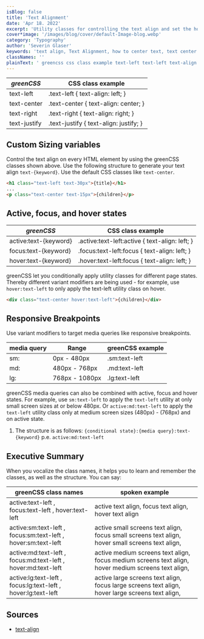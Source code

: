 ```yaml
---
isBlog: false
title: 'Text Alignment'
date: 'Apr 18. 2022'
excerpt: 'Utility classes for controlling the text align and set the horizontal alignment of the content inside a block element or table-cell box. '
cover*image: '/images/blog/cover/default-Image-blog.webp'
category: 'Typography'
author: 'Severin Glaser'
keywords: 'text align, Text Alignment, how to center text, text center'
classNames: ''
plainText: ' greencss css class example text-left text-left text-align: left; text-center text-center text-align: center; text-right text-right text-align: right; text-justify text-justify text-align: justify; custom sizing variables control the text align on every html element by using the greencss classes shown above use the following structure to generate your text align `text keyword ` use the default css classes like `text-center`  active focus and hover states greencss css class example active:text keyword active :text-left:active text-align: left; focus:text keyword focus :text-left:focus text-align: left; hover:text keyword hover :text-left:focus text-align: left; greencss let you conditionally apply utility classes for different page states thereby different variant modifiers are being used for example use `hover:text-left` to only apply the text-left utility class on hover  responsive breakpoints use variant modifiers to target media queries like responsive breakpoints media query range greencss example sm: 0px 480px sm:text-left md: 480px 768px md:text-left lg: 768px 1080px lg:text-left greencss media queries can also be combined with active focus and hover states for example use `sm:text-left` to apply the `text-left` utility at only small screen sizes at or below 480px or `active:md:text-left` to apply the `text-left` utility class only at medium screen sizes 480px 768px and on active state 1 the structure is as follows: ` conditional state : media query :text keyword ` p e `active:md:text-left` executive summary when you vocalize the class names it helps you to learn and remember the classes as well as the structure you can say: greencss class names spoken example active:text-left focus:text-left hover:text-left active text align focus text align hover text align active:sm:text-left focus:sm:text-left hover:sm:text-left active small screens text align focus small screens text align hover small screens text align active:md:text-left focus:md:text-left hover:md:text-left active medium screens text align focus medium screens text align hover medium screens text align active:lg:text-left focus:lg:text-left hover:lg:text-left active large screens text align focus large screens text align hover large screens text align sources text-align https: developer mozilla org en-us docs web css text-align '
---
```


| _greenCSS_   | CSS class example                      |
| ------------ | -------------------------------------- |
| text-left    | .text-left { text-align: left; }       |
| text-center  | .text-center { text-align: center; }   |
| text-right   | .text-right { text-align: right; }     |
| text-justify | .text-justify { text-align: justify; } |

## Custom Sizing variables

Control the text align on every HTML element by using the greenCSS classes shown above. Use the following structure to generate your text align `text-{keyword}`. Use the default CSS classes like `text-center`.

```html
<h1 class="text-left text-30px">{title}</h1>
...
<p class="text-center text-15px">{children}</p>
```

## Active, focus, and hover states

| _greenCSS_            | CSS class example                               |
| --------------------- | ----------------------------------------------- |
| active:text-{keyword} | .active\:text-left:active { text-align: left; } |
| focus:text-{keyword}  | .focus\:text-left:focus { text-align: left; }   |
| hover:text-{keyword}  | .hover\:text-left:focus { text-align: left; }   |

greenCSS let you conditionally apply utility classes for different page states. Thereby different variant modifiers are being used - for example, use `hover:text-left` to only apply the text-left utility class on hover.

```html
<div class="text-center hover:text-left">{children}</div>
```

## Responsive Breakpoints

Use variant modifiers to target media queries like responsive breakpoints.

| media query | Range          | greenCSS example |
| ----------- | -------------- | ---------------- |
| sm:         | 0px - 480px    | .sm:text-left    |
| md:         | 480px - 768px  | .md:text-left    |
| lg:         | 768px - 1080px | .lg:text-left    |

greenCSS media queries can also be combined with active, focus and hover states. For example, use `sm:text-left` to apply the `text-left` utility at only small screen sizes at or below 480px. Or `active:md:text-left` to apply the `text-left` utility class only at medium screen sizes (480px) - (768px) and on active state.

1. The structure is as follows: `{conditional state}:{media query}:text-{keyword}` p.e. `active:md:text-left`

## Executive Summary

When you vocalize the class names, it helps you to learn and remember the classes, as well as the structure. You can say:

| greenCSS class names                                          | spoken example                                                                                      |
| ------------------------------------------------------------- | --------------------------------------------------------------------------------------------------- |
| active:text-left , focus:text-left , hover:text-left          | active text align, focus text align, hover text align                                               |
| active:sm:text-left , focus:sm:text-left , hover:sm:text-left | active small screens text align, focus small screens text align, hover small screens text align,    |
| active:md:text-left , focus:md:text-left , hover:md:text-left | active medium screens text align, focus medium screens text align, hover medium screens text align, |
| active:lg:text-left , focus:lg:text-left , hover:lg:text-left | active large screens text align, focus large screens text align, hover large screens text align,    |

## Sources

- [text-align](https://developer.mozilla.org/en-US/docs/Web/CSS/text-align)
